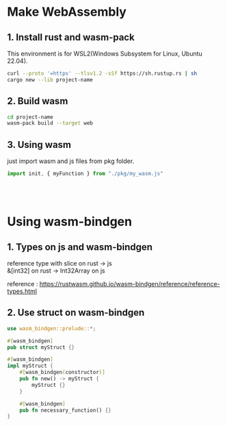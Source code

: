 # Make WebAssembly

## 1. Install rust and wasm-pack
This environment is for WSL2(Windows Subsystem for Linux, Ubuntu 22.04).
```bash
curl --proto '=https' --tlsv1.2 -sSf https://sh.rustup.rs | sh
cargo new --lib project-name
```

## 2. Build wasm
```bash
cd project-name
wasm-pack build --target web
```

## 3. Using wasm
just import wasm and js files from pkg folder.

```js
import init, { myFunction } from "./pkg/my_wasm.js"
```

<br/>
<br/>

# Using wasm-bindgen

## 1. Types on js and wasm-bindgen
reference type with slice on rust -> js  
&[int32] on rust -> Int32Array on js

reference : https://rustwasm.github.io/wasm-bindgen/reference/reference-types.html


## 2. Use struct on wasm-bindgen
```rust
use wasm_bindgen::prelude::*;

#[wasm_bindgen]
pub struct myStruct {}

#[wasm_bindgen]
impl myStruct {
    #[wasm_bindgen(constructor)]
    pub fn new() -> myStruct {
        myStruct {}
    }

    #[wasm_bindgen]
    pub fn necessary_function() {}
}
```


